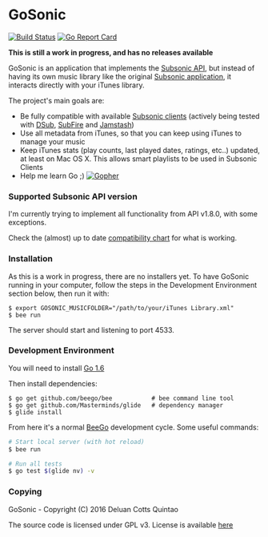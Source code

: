 GoSonic
=======

[![Build Status](https://travis-ci.org/deluan/gosonic.svg?branch=master)](https://travis-ci.org/deluan/gosonic) [![Go Report Card](https://goreportcard.com/badge/github.com/deluan/gosonic)](https://goreportcard.com/report/github.com/deluan/gosonic)

__This is still a work in progress, and has no releases available__

GoSonic is an application that implements the [Subsonic API](http://www.subsonic.org/pages/api.jsp), but instead of
having its own music library like the original [Subsonic application](http://www.subsonic.org), it interacts directly
with your iTunes library.

The project's main goals are:

* Be fully compatible with available [Subsonic clients](http://www.subsonic.org/pages/apps.jsp)
  (actively being tested with
    [DSub](http://www.subsonic.org/pages/apps.jsp#dsub),
    [SubFire](http://www.subsonic.org/pages/apps.jsp#subfire) and
    [Jamstash](http://www.subsonic.org/pages/apps.jsp#jamstash))
* Use all metadata from iTunes, so that you can keep using iTunes to manage your music
* Keep iTunes stats (play counts, last played dates, ratings, etc..) updated, at least on Mac OS X.
  This allows smart playlists to be used in Subsonic Clients
* Help me learn Go ;) [![Gopher](https://blog.golang.org/favicon.ico)](https://golang.org)


###  Supported Subsonic API version

I'm currently trying to implement all functionality from API v1.8.0, with some exceptions.

Check the (almost) up to date [compatibility chart](https://github.com/deluan/gosonic/wiki/Compatibility) for what is working.

### Installation

As this is a work in progress, there are no installers yet. To have GoSonic running in your computer, follow the steps in the
Development Environment section below, then run it with:
```
$ export GOSONIC_MUSICFOLDER="/path/to/your/iTunes Library.xml"
$ bee run
```
The server should start and listening to port 4533.

### Development Environment

You will need to install [Go 1.6](https://golang.org/dl/)

Then install dependencies:
```
$ go get github.com/beego/bee           # bee command line tool     
$ go get github.com/Masterminds/glide   # dependency manager
$ glide install
```  

From here it's a normal [BeeGo](http://beego.me) development cycle. Some useful commands:

```bash
# Start local server (with hot reload)
$ bee run

# Run all tests
$ go test $(glide nv) -v
```


### Copying

GoSonic - Copyright (C) 2016  Deluan Cotts Quintao

The source code is licensed under GPL v3. License is available [here](/LICENSE)
